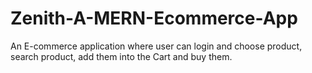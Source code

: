 # Zenith-A-MERN-Ecommerce-App
An E-commerce application where user can login and choose product, search product, add them into the Cart and buy them.
